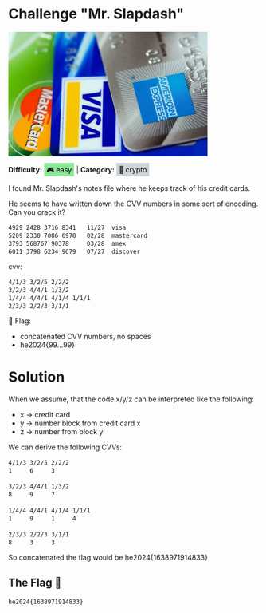 # Challenge "Mr. Slapdash"
<img src="banner.jpg" width="400px" alt="Banner Image" /><br/>

**Difficulty:** <span style="background-color: #8fe699; padding: 5px; color: black;">🎮 easy</span> | **Category:** <span style="background-color: #ced4da; padding: 5px; color: black;">🔐 crypto</span>

I found Mr. Slapdash's notes file where he keeps track of his credit cards.

He seems to have written down the CVV numbers in some sort of encoding. Can you crack it?

    4929 2428 3716 8341   11/27  visa  
    5209 2330 7086 6970   02/28  mastercard  
    3793 568767 90378     03/28  amex  
    6011 3798 6234 9679   07/27  discover  
  
cvv: 

    4/1/3 3/2/5 2/2/2  
    3/2/3 4/4/1 1/3/2   
    1/4/4 4/4/1 4/1/4 1/1/1  
    2/3/3 2/2/3 3/1/1  


🚩 Flag:
- concatenated CVV numbers, no spaces
- he2024{99...99}


# Solution
When we assume, that the code x/y/z can be interpreted like the following:
- x -> credit card
- y -> number block from credit card x
- z -> number from block y

We can derive the following CVVs:

    4/1/3 3/2/5 2/2/2
    1     6     3

    3/2/3 4/4/1 1/3/2 
    8     9     7

    1/4/4 4/4/1 4/1/4 1/1/1  
    1     9     1     4

    2/3/3 2/2/3 3/1/1  
    8     3     3

So concatenated the flag would be he2024{1638971914833}

## The Flag 🚩
    he2024{1638971914833}
